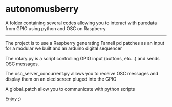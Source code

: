 # autonomusberry
A folder containing several codes allowing you to interact with puredata from GPIO using python and OSC on Raspberry

----------------------

The project is to use a Raspberry generating Farnell pd patches as an input for a modular we built and an arduino digital sequencer 

The rotary.py is a script controlling GPIO input (buttons, etc...) and sends OSC messages.

The osc_server_concurrent.py allows you to receive OSC messages and display them on an oled screen pluged into the GPIO

A global_patch allow you to communicate with python scripts

Enjoy ;)
